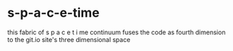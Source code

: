 # s-p-a-c-e-time
this fabric of s  p   a  c  e  t i me continuum fuses the code as fourth dimension to the git.io site's three dimensional space
